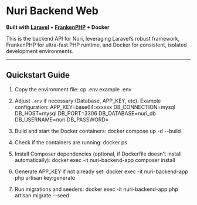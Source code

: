 
# Nuri Backend Web

**Built with [Laravel](https://laravel.com/) + [FrankenPHP](https://frankenphp.dev/) + Docker**  

This is the backend API for Nuri, leveraging Laravel’s robust framework, FrankenPHP for ultra-fast PHP runtime, and Docker for consistent, isolated development environments.

---

## Quickstart Guide

1. Copy the environment file:
cp .env.example .env

2. Adjust `.env` if necessary (Database, APP_KEY, etc). Example configuration:
APP_KEY=base64:xxxxxx
DB_CONNECTION=mysql
DB_HOST=mysql
DB_PORT=3306
DB_DATABASE=nuri_db
DB_USERNAME=nuri
DB_PASSWORD=

3. Build and start the Docker containers:
docker compose up -d --build

4. Check if the containers are running:
docker ps

5. Install Composer dependencies (optional, if Dockerfile doesn't install automatically):
docker exec -it nuri-backend-app composer install

6. Generate APP_KEY if not already set:
docker exec -it nuri-backend-app php artisan key:generate

7. Run migrations and seeders:
docker exec -it nuri-backend-app php artisan migrate --seed
